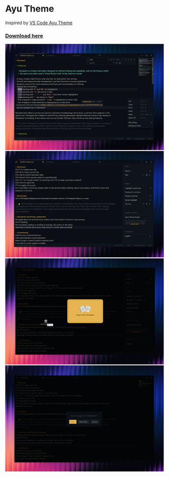 # Ayu Theme

Inspired by [VS Code Ayu Theme](https://github.com/ayu-theme/vscode-ayu/tree/master)

### [Download here](https://github.com/sheetau/monapad/tree/main/customthemes/ayu/Ayu.css)

![Screenshot Ayu](preview.png?raw=true "Ayu")
![Screenshot Ayu](preview2.png?raw=true "Ayu")
![Screenshot Ayu](preview3.png?raw=true "Ayu")
![Screenshot Ayu](preview4.png?raw=true "Ayu")
